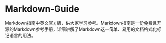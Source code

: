 # Markdown-Guide
 Markdown指南中英文官方版，供大家学习参考。Markdown指南是一份免费且开源的Markdown参考手册，详细讲解了Markdown这一简单、易用的文档格式化标记语言的用法。

